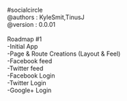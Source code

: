 #socialcircle
<br />
@authors : KyleSmit,TinusJ<br />
@version : 0.0.01<br />
<br />
Roadmap #1<br />
-Initial App<br />
-Page & Route Creations (Layout & Feel)<br />
-Facebook feed<br />
-Twitter feed<br />
-Facebook Login<br />
-Twitter Login <br />
-Google+ Login<br />

